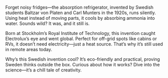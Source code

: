 Forget noisy fridges—the absorption refrigerator, invented by Swedish students Baltzar von Platen and Carl Munters in the 1920s, runs silently. Using heat instead of moving parts, it cools by absorbing ammonia into water. Sounds wild? It was, and it still is.

Born at Stockholm’s Royal Institute of Technology, this invention caught Electrolux’s eye and went global. Perfect for off-grid spots like cabins or RVs, it doesn’t need electricity—just a heat source. That’s why it’s still used in remote areas today.

Why’s this Swedish invention cool? It’s eco-friendly and practical, proving Sweden thinks outside the box. Curious about how it works? Dive into the science—it’s a chill tale of creativity.
